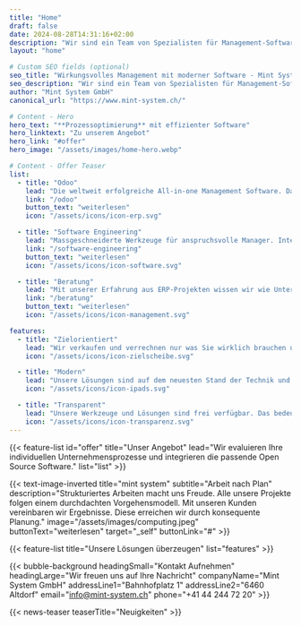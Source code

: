 ```yaml
---
title: "Home"
draft: false
date: 2024-08-28T14:31:16+02:00
description: "Wir sind ein Team von Spezialisten für Management-Software. Auf Basis von Führungserfahrung in der Industrie und Fachkenntnis im Software-Engineering kennen wir Lösungen die funktionieren."
layout: "home"

# Custom SEO fields (optional)
seo_title: "Wirkungsvolles Management mit moderner Software - Mint System GmbH"
seo_description: "Wir sind ein Team von Spezialisten für Management-Software. Auf Basis von Führungserfahrung in der Industrie und Fachkenntnis im Software-Engineering kennen wir Lösungen die funktionieren."
author: "Mint System GmbH"
canonical_url: "https://www.mint-system.ch/"

# Content - Hero
hero_text: "**Prozessoptimierung** mit effizienter Software"
hero_linktext: "Zu unserem Angebot"
hero_link: "#offer"
hero_image: "/assets/images/home-hero.webp"

# Content - Offer Teaser
list:
  - title: "Odoo"
    lead: "Die weltweit erfolgreiche All-in-one Management Software. Dank modernster Technik so individuell wie ihre Firma."
    link: "/odoo"
    button_text: "weiterlesen"
    icon: "/assets/icons/icon-erp.svg"

  - title: "Software Engineering"
    lead: "Massgeschneiderte Werkzeuge für anspruchsvolle Manager. Integration von State of the Art Open Source Software."
    link: "/software-engineering"
    button_text: "weiterlesen"
    icon: "/assets/icons/icon-software.svg"

  - title: "Beratung"
    lead: "Mit unserer Erfahrung aus ERP-Projekten wissen wir wie Unternehmen die digitale Transformation gelingt."
    link: "/beratung"
    button_text: "weiterlesen"
    icon: "/assets/icons/icon-management.svg"

features:
  - title: "Zielorientiert"
    lead: "Wir verkaufen und verrechnen nur was Sie wirklich brauchen und handeln stets zielorientiert."
    icon: "/assets/icons/icon-zielscheibe.svg"

  - title: "Modern"
    lead: "Unsere Lösungen sind auf dem neuesten Stand der Technik und machen vor allen Dingen Spass."
    icon: "/assets/icons/icon-ipads.svg"

  - title: "Transparent"
    lead: "Unsere Werkzeuge und Lösungen sind frei verfügbar. Das bedeutet mehr Unabhängigkeit für Sie."
    icon: "/assets/icons/icon-transparenz.svg"
--- 
```


{{< feature-list id="offer" title="Unser Angebot" lead="Wir evaluieren Ihre individuellen Unternehmensprozesse und integrieren die passende Open Source Software." list="list" >}}

{{< text-image-inverted 
  title="mint system" 
  subtitle="Arbeit nach Plan" 
  description="Strukturiertes Arbeiten macht uns Freude. Alle unsere Projekte folgen einem durchdachten Vorgehensmodell. Mit unseren Kunden vereinbaren wir Ergebnisse. Diese erreichen wir durch konsequente Planung."
  image="/assets/images/computing.jpeg" 
  buttonText="weiterlesen" 
  target="_self"
  buttonLink="#" >}}

{{< feature-list title="Unsere Lösungen überzeugen" list="features" >}}

{{< bubble-background 
  headingSmall="Kontakt Aufnehmen"
  headingLarge="Wir freuen uns auf Ihre Nachricht"
  companyName="Mint System GmbH"
  addressLine1="Bahnhofplatz 1"
  addressLine2="6460 Altdorf"
  email="info@mint-system.ch"
  phone="+41 44 244 72 20" >}}

{{< news-teaser teaserTitle="Neuigkeiten" >}}
